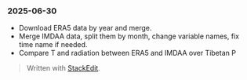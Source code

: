 ### 2025-06-30
- Download ERA5 data by year and merge.
- Merge IMDAA data, split them by month, change variable names, fix time name if needed.
- Compare T and radiation between ERA5 and IMDAA over Tibetan P


> Written with [StackEdit](https://stackedit.io/).
<!--stackedit_data:
eyJoaXN0b3J5IjpbLTE1NjcyODY1MDZdfQ==
-->